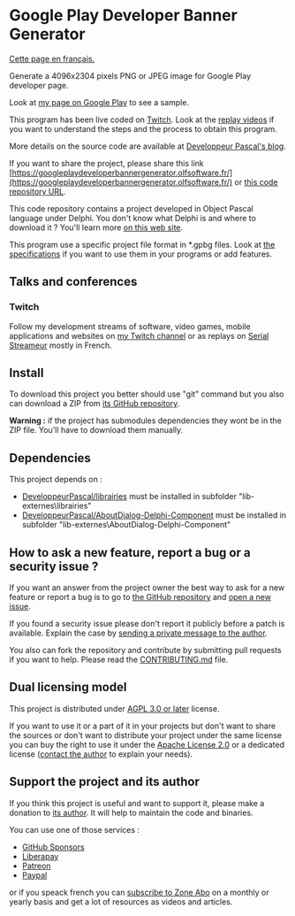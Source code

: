 # Google Play Developer Banner Generator

[Cette page en français.](LISEZMOI.md)

Generate a 4096x2304 pixels PNG or JPEG image for Google Play developer page.

Look at [my page on Google Play](https://play.google.com/store/apps/dev?id=8272814550297637230) to see a sample.

This program has been live coded on [Twitch](https://twitter.com/PremartinPatric). Look at the [replay videos](https://serialstreameur.fr/google-play-developer-banner-generator.html) if you want to understand the steps and the process to obtain this program.

More details on the source code are available at [Developpeur Pascal's blog](https://developpeur-pascal.fr/google-play-developer-banner-generator.html).

If you want to share the project, please share this link [https://googleplaydeveloperbannergenerator.olfsoftware.fr/](https://googleplaydeveloperbannergenerator.olfsoftware.fr/) or [this code repository URL](https://github.com/DeveloppeurPascal/GooglePlayDeveloperBannerGenerator).

This code repository contains a project developed in Object Pascal language under Delphi. You don't know what Delphi is and where to download it ? You'll learn more [on this web site](https://delphi-resources.developpeur-pascal.fr/).

This program use a specific project file format in *.gpbg files. Look at [the specifications](GPBG-File-Description.md) if you want to use them in your programs or add features.

## Talks and conferences

### Twitch

Follow my development streams of software, video games, mobile applications and websites on [my Twitch channel](https://www.twitch.tv/patrickpremartin) or as replays on [Serial Streameur](https://serialstreameur.fr) mostly in French.

## Install

To download this project you better should use "git" command but you also can download a ZIP from [its GitHub repository](https://github.com/DeveloppeurPascal/GooglePlayDeveloperBannerGenerator).

**Warning :** if the project has submodules dependencies they wont be in the ZIP file. You'll have to download them manually.

## Dependencies

This project depends on :

* [DeveloppeurPascal/librairies](https://github.com/DeveloppeurPascal/librairies) must be installed in subfolder "lib-externes\librairies"
* [DeveloppeurPascal/AboutDialog-Delphi-Component](https://github.com/DeveloppeurPascal/AboutDialog-Delphi-Component) must be installed in subfolder "lib-externes\AboutDialog-Delphi-Component"

## How to ask a new feature, report a bug or a security issue ?

If you want an answer from the project owner the best way to ask for a new feature or report a bug is to go to [the GitHub repository](https://github.com/DeveloppeurPascal/GooglePlayDeveloperBannerGenerator) and [open a new issue](https://github.com/DeveloppeurPascal/GooglePlayDeveloperBannerGenerator/issues).

If you found a security issue please don't report it publicly before a patch is available. Explain the case by [sending a private message to the author](https://developpeur-pascal.fr/nous-contacter.php).

You also can fork the repository and contribute by submitting pull requests if you want to help. Please read the [CONTRIBUTING.md](CONTRIBUTING.md) file.

## Dual licensing model

This project is distributed under [AGPL 3.0 or later](https://choosealicense.com/licenses/agpl-3.0/) license.

If you want to use it or a part of it in your projects but don't want to share the sources or don't want to distribute your project under the same license you can buy the right to use it under the [Apache License 2.0](https://choosealicense.com/licenses/apache-2.0/) or a dedicated license ([contact the author](https://developpeur-pascal.fr/nous-contacter.php) to explain your needs).

## Support the project and its author

If you think this project is useful and want to support it, please make a donation to [its author](https://github.com/DeveloppeurPascal). It will help to maintain the code and binaries.

You can use one of those services :

* [GitHub Sponsors](https://github.com/sponsors/DeveloppeurPascal)
* [Liberapay](https://liberapay.com/PatrickPremartin)
* [Patreon](https://www.patreon.com/patrickpremartin)
* [Paypal](https://www.paypal.com/paypalme/patrickpremartin)

or if you speack french you can [subscribe to Zone Abo](https://zone-abo.fr/nos-abonnements.php) on a monthly or yearly basis and get a lot of resources as videos and articles.
